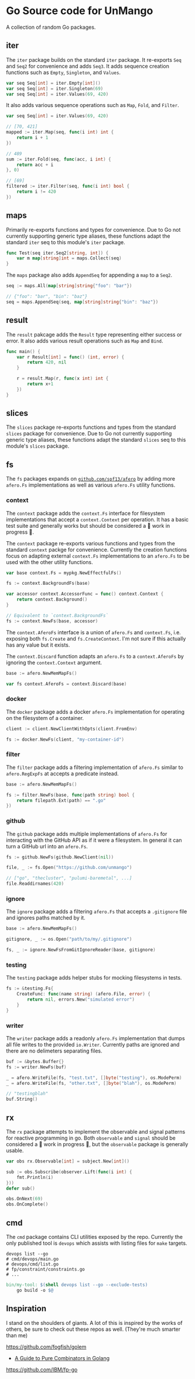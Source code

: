 <!-- markdownlint-disable-file MD010 -->

# Go Source code for UnMango

A collection of random Go packages.

## iter

The `iter` package builds on the standard `iter` package.
It re-exports `Seq` and `Seq2` for convenience and adds `Seq3`.
It adds sequence creation functions such as `Empty`, `Singleton`, and `Values`.

```go
var seq Seq[int] = iter.Empty[int]()
var seq Seq[int] = iter.Singleton(69)
var seq Seq[int] = iter.Values(69, 420)
```

It also adds various sequence operations such as `Map`, `Fold`, and `Filter`.

```go
var seq Seq[int] = iter.Values(69, 420)

// [70, 421]
mapped := iter.Map(seq, func(i int) int {
	return i + 1
})

// 489
sum := iter.Fold(seq, func(acc, i int) {
	return acc + i
}, 0)

// [69]
filtered := iter.Filter(seq, func(i int) bool {
	return i != 420
})
```

## maps

Primarily re-exports functions and types for convenience.
Due to Go not currently supporting generic type aliases, these functions adapt the standard `iter` seq to this module's `iter` package.

```go
func Test(seq iter.Seq2[string, int]) {
	var m map[string]int = maps.Collect(seq)
}
```

The `maps` package also adds `AppendSeq` for appending a `map` to a `Seq2`.

```go
seq := maps.All(map[string]string{"foo": "bar"})

// {"foo": "bar", "bin": "baz"}
seq = maps.AppendSeq(seq, map[string]string{"bin": "baz"})
```

## result

The `result` pakcage adds the `Result` type representing either success or error.
It also adds various result operations such as `Map` and `Bind`.

```go
func main() {
	var r Result[int] = func() (int, error) {
		return 420, nil
	}

	r = result.Map(r, func(x int) int {
		return x+1
	})
}
```

## slices

The `slices` package re-exports functions and types from the standard `slices` package for convenience.
Due to Go not currently supporting generic type aliases, these functions adapt the standard `slices` seq to this module's `slices` package.

## fs

The `fs` packages expands on [`github.com/spf13/afero`](https://github.com/spf13/afero) by adding more `afero.Fs` implementations as well as various `afero.Fs` utility functions.

### context

The `context` package adds the `context.Fs` interface for filesystem implementations that accept a `context.Context` per operation.
It has a basic test suite and generally works but should be considered a 🚧 work in progress 🚧.

The `context` package re-exports various functions and types from the standard `context` packge for convenience.
Currently the creation functions focus on adapting external `context.Fs` implementations to an `afero.Fs` to be used with the other utility functions.

```go
var base context.Fs = mypkg.NewEffectfulFs()

fs := context.BackgroundFs(base)

var accessor context.AccessorFunc = func() context.Context {
	return context.Background()
}

// Equivalent to `context.BackgroundFs`
fs := context.NewFs(base, accessor)
```

The `context.AferoFs` interface is a union of `afero.Fs` and `context.Fs`, i.e. exposing both `fs.Create` and `fs.CreateContext`.
I'm not sure if this actually has any value but it exists.

The `context.Discard` function adapts an `afero.Fs` to a `context.AferoFs` by ignoring the `context.Context` argument.

```go
base := afero.NewMemMapFs()

var fs context.AferoFs = context.Discard(base)
```

### docker

The `docker` package adds a docker `afero.Fs` implementation for operating on the filesystem of a container.

```go
client := client.NewClientWithOpts(client.FromEnv)

fs := docker.NewFs(client, "my-container-id")
```

### filter

The `filter` package adds a filtering implementation of `afero.Fs` similar to `afero.RegExpFs` at accepts a predicate instead.

```go
base := afero.NewMemMapFs()

fs := filter.NewFs(base, func(path string) bool {
	return filepath.Ext(path) == ".go"
})
```

### github

The `github` package adds multiple implementations of `afero.Fs` for interacting with the GitHub API as if it were a filesystem.
In general it can turn a GitHub url into an `afero.Fs`.

```go
fs := github.NewFs(github.NewClient(nil))

file, _ := fs.Open("https://github.com/unmango")

// ["go", "thecluster", "pulumi-baremetal", ...]
file.Readdirnames(420)
```

### ignore

The `ignore` package adds a filtering `afero.Fs` that accepts a `.gitignore` file and ignores paths matched by it.

```go
base := afero.NewMemMapFs()

gitignore, _ := os.Open("path/to/my/.gitignore")

fs, _ := ignore.NewFsFromGitIgnoreReader(base, gitignore)
```

### testing

The `testing` package adds helper stubs for mocking filesystems in tests.

```go
fs := &testing.Fs{
	CreateFunc: func(name string) (afero.File, error) {
		return nil, errors.New("simulated error")
	}
}
```

### writer

The `writer` package adds a readonly `afero.Fs` implementation that dumps all file writes to the provided `io.Writer`.
Currently paths are ignored and there are no delimeters separating files.

```go
buf := &bytes.Buffer{}
fs := writer.NewFs(buf)

_ = afero.WriteFile(fs, "test.txt", []byte("testing"), os.ModePerm)
_ = afero.WriteFile(fs, "other.txt", []byte("blah"), os.ModePerm)

// "testingblah"
buf.String()
```

## rx

The `rx` package attempts to implement the observable and signal patterns for reactive programming in go.
Both `observable` and `signal` should be considered a 🚧 work in progress 🚧, but the `observable` package is generally usable.

```go
var obs rx.Observable[int] = subject.New[int]()

sub := obs.Subscribe(observer.Lift(func(i int) {
	fmt.Println(i)
}))
defer sub()

obs.OnNext(69)
obs.OnComplete()
```

## cmd

The `cmd` package contains CLI utilities exposed by the repo.
Currently the only published tool is `devops` which assists with listing files for `make` targets.

```shell
devops list --go
# cmd/devops/main.go
# devops/cmd/list.go
# fp/constraint/constraints.go
# ...
```

```makefile
bin/my-tool: $(shell devops list --go --exclude-tests)
	go build -o $@
```

## Inspiration

I stand on the shoulders of giants.
A lot of this is inspired by the works of others, be sure to check out these repos as well.
(They're much smarter than me)

<https://github.com/fogfish/golem>

- [A Guide to Pure Combinators in Golang](https://medium.com/@dmkolesnikov/a-guide-to-pure-type-combinators-in-golang-or-how-to-stop-worrying-and-love-the-functional-e14f7f8cf35c)

<https://github.com/IBM/fp-go>
